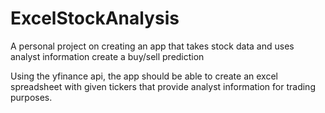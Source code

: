 # ExcelStockAnalysis
A personal project on creating an app that takes stock data and uses analyst information create a buy/sell prediction



Using the yfinance api, the app should be able to create an excel spreadsheet with given tickers that provide analyst information for trading purposes.
